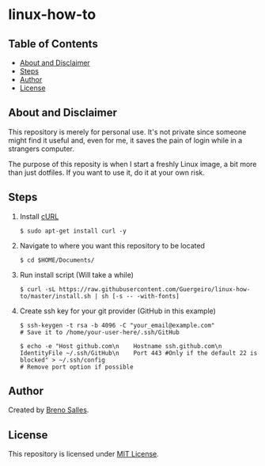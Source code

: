 # linux-how-to

## Table of Contents

-   [About and Disclaimer](#about-and-disclaimer)
-   [Steps](#steps)
-   [Author](#author)
-   [License](#license)

## About and Disclaimer

This repository is merely for personal use. It's not private since someone might find it useful and, even for me, it saves the pain of login while in a strangers computer.

The purpose of this reposity is when I start a freshly Linux image, a bit more than just dotfiles. If you want to use it, do it at your own risk.

## Steps

1. Install [cURL](https://curl.haxx.se/)

    ```
    $ sudo apt-get install curl -y
    ```

2. Navigate to where you want this repository to be located

    ```
    $ cd $HOME/Documents/
    ```

3. Run install script (Will take a while)

    ```
    $ curl -sL https://raw.githubusercontent.com/Guergeiro/linux-how-to/master/install.sh | sh [-s -- -with-fonts]
    ```

4. Create ssh key for your git provider (GitHub in this example)

    ```
    $ ssh-keygen -t rsa -b 4096 -C "your_email@example.com"
    # Save it to /home/your-user-here/.ssh/GitHub
    ```

    ```
    $ echo -e "Host github.com\n    Hostname ssh.github.com\n    IdentityFile ~/.ssh/GitHub\n    Port 443 #Only if the default 22 is blocked" > ~/.ssh/config
    # Remove port option if possible
    ```

## Author

Created by [Breno Salles](https://brenosalles.com).

## License

This repository is licensed under [MIT License](./LICENSE).
